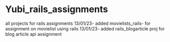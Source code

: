 # Yubi_rails_assignments
all projects for rails assignments 
13/01/23- added movielists_rails- for assignment on movielist using rails
13/01/23- added rails_blogarticle proj for blog article api assignment 